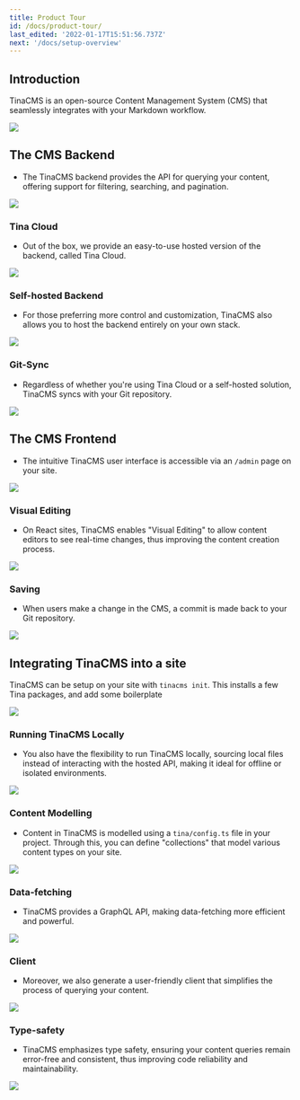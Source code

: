 ```yaml
---
title: Product Tour
id: /docs/product-tour/
last_edited: '2022-01-17T15:51:56.737Z'
next: '/docs/setup-overview'
---
```


## Introduction

TinaCMS is an open-source Content Management System (CMS) that seamlessly integrates with your Markdown workflow.

![](https://res.cloudinary.com/forestry-demo/image/upload/v1645712511/tina-io/docs/your-blocks.gif)

## The CMS Backend

- The TinaCMS backend provides the API for querying your content, offering support for filtering, searching, and pagination.

![](https://placehold.co/600x400?text=Backend+Image)

### Tina Cloud

- Out of the box, we provide an easy-to-use hosted version of the backend, called Tina Cloud.

![](https://placehold.co/600x400?text=Fade+To+Tina+Cloud+Path)

### Self-hosted Backend

- For those preferring more control and customization, TinaCMS also allows you to host the backend entirely on your own stack.

![](https://placehold.co/600x400?text=Fade+To+Self+Hosted+Path)

### Git-Sync

- Regardless of whether you're using Tina Cloud or a self-hosted solution, TinaCMS syncs with your Git repository.

![](https://placehold.co/600x400?text=Show+Git+Sync_Diagram)

## The CMS Frontend

- The intuitive TinaCMS user interface is accessible via an `/admin` page on your site.

![](https://placehold.co/600x400?text=Show+admin+URL)

### Visual Editing

- On React sites, TinaCMS enables "Visual Editing" to allow content editors to see real-time changes, thus improving the content creation process.

![](https://placehold.co/600x400?text=Visual+Editing)

### Saving

- When users make a change in the CMS, a commit is made back to your Git repository.

![](https://placehold.co/600x400?text=Show+Commit+Msg)

## Integrating TinaCMS into a site

TinaCMS can be setup on your site with `tinacms init`. This installs a few Tina packages, and add some boilerplate

![](https://placehold.co/600x400?text=CLI+INIT)

### Running TinaCMS Locally

- You also have the flexibility to run TinaCMS locally, sourcing local files instead of interacting with the hosted API, making it ideal for offline or isolated environments.

![](https://placehold.co/600x400?text=Show+Local+Dev)

### Content Modelling

- Content in TinaCMS is modelled using a `tina/config.ts` file in your project. Through this, you can define "collections" that model various content types on your site.

![](https://placehold.co/600x400?text=Content+Modelling+Code+Snippet)

### Data-fetching

- TinaCMS provides a GraphQL API, making data-fetching more efficient and powerful.

![](https://placehold.co/600x400?text=GraphQL+Query)

### Client

- Moreover, we also generate a user-friendly client that simplifies the process of querying your content.

![](https://placehold.co/600x400?text=Client+Query)

### Type-safety

- TinaCMS emphasizes type safety, ensuring your content queries remain error-free and consistent, thus improving code reliability and maintainability.

![](https://placehold.co/600x400?text=Type+Safety+Example)
